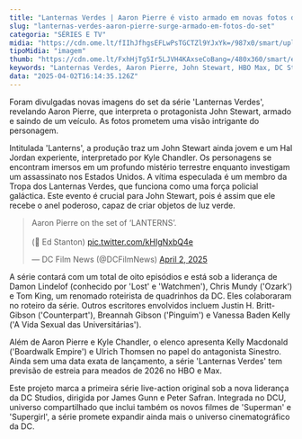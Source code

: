 ```yaml
---
title: "Lanternas Verdes | Aaron Pierre é visto armado em novas fotos do set"
slug: "lanternas-verdes-aaron-pierre-surge-armado-em-fotos-do-set"
categoria: "SÉRIES E TV"
midia: "https://cdn.ome.lt/fIIhJfhgsEFLwPsTGCTZl9YJxYk=/987x0/smart/uploads/conteudo/fotos/OMELETE_CAPA_-_2025-04-02T123308.425.png"
tipoMidia: "imagem"
thumb: "https://cdn.ome.lt/FxhHjTg5Ir5LJVH4KAxseCoBang=/480x360/smart/extras/conteudos/omelete_THUMB_-_2025-04-02T123232.803.png"
keywords: "Lanternas Verdes, Aaron Pierre, John Stewart, HBO Max, DC Studios, série"
data: "2025-04-02T16:14:35.126Z"
---
```


Foram divulgadas novas imagens do set da série 'Lanternas Verdes', revelando Aaron Pierre, que interpreta o protagonista John Stewart, armado e saindo de um veículo. As fotos prometem uma visão intrigante do personagem.

Intitulada 'Lanterns', a produção traz um John Stewart ainda jovem e um Hal Jordan experiente, interpretado por Kyle Chandler. Os personagens se encontram imersos em um profundo mistério terrestre enquanto investigam um assassinato nos Estados Unidos. A vítima especulada é um membro da Tropa dos Lanternas Verdes, que funciona como uma força policial galáctica. Este evento é crucial para John Stewart, pois é assim que ele recebe o anel poderoso, capaz de criar objetos de luz verde.

<blockquote class="twitter-tweet"><p lang="en" dir="ltr">Aaron Pierre on the set of ‘LANTERNS’.<br><br>(📸 Ed Stanton) <a href="https://t.co/kHIgNxbQ4e">pic.twitter.com/kHIgNxbQ4e</a></p>&mdash; DC Film News (@DCFilmNews) <a href="https://twitter.com/DCFilmNews/status/1907398139520188644?ref_src=twsrc%5Etfw">April 2, 2025</a></blockquote>

A série contará com um total de oito episódios e está sob a liderança de Damon Lindelof (conhecido por 'Lost' e 'Watchmen'), Chris Mundy ('Ozark') e Tom King, um renomado roteirista de quadrinhos da DC. Eles colaboraram no roteiro da série. Outros escritores envolvidos incluem Justin H. Britt-Gibson ('Counterpart'), Breannah Gibson ('Pinguim') e Vanessa Baden Kelly ('A Vida Sexual das Universitárias').

Além de Aaron Pierre e Kyle Chandler, o elenco apresenta Kelly Macdonald ('Boardwalk Empire') e Ulrich Thomsen no papel do antagonista Sinestro. Ainda sem uma data exata de lançamento, a série 'Lanternas Verdes' tem previsão de estreia para meados de 2026 no HBO e Max.

Este projeto marca a primeira série live-action original sob a nova liderança da DC Studios, dirigida por James Gunn e Peter Safran. Integrada no DCU, universo compartilhado que inclui também os novos filmes de 'Superman' e 'Supergirl', a série promete expandir ainda mais o universo cinematográfico da DC.
